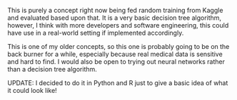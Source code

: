 This is purely a concept right now being fed random training from Kaggle and evaluated based upon that. It is a very basic decision tree algorithm, however, I think with more developers and software engineering, this could have use in a real-world setting if implemented accordingly.

This is one of my older concepts, so this one is probably going to be on the back burner for a while, especially because real medical data is sensitive and hard to find. I would also be open to trying out neural networks rather than a decision tree algorithm.

UPDATE: I decided to do it in Python and R just to give a basic idea of what it could look like!
